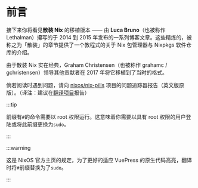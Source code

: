 # 前言

接下来你将看见**散装 Nix** 的移植版本 —— 由 **Luca Bruno**（也被称作 Lethalman）攥写的于 2014 到 2015 年发布的一系列博客文章。这些精炼的，被称之为「散装」的章节提供了一个教程式的关于 Nix 包管理器与 Nixpkgs 软件仓库的介绍。

由于散装 Nix 实在经典，Graham Christensen（也被称作 grahamc / gchristensen）领导其他贡献者在 2017 年将它移植到了当时的格式。

倘若阅读时遇到问题，请向 [nixos/nix-pills](https://github.com/NixOS/nix-pills/issues) 项目的问题追踪器报告（英文版原版）。（译注：建议在[翻译项目](https://github.com/nix-zh-team/nix-pills/issues)报告）

:::tip

前缀有`#`的命令需要以 root 权限运行。这意味着你需要以具有 root 权限的用户登陆或将此前缀更换为`sudo`。

:::

:::warning

这是 NixOS 官方主页的规定，为了更好的适应 VuePress 的原生代码高亮，翻译时将`#`前缀替换为了`sudo`。

:::